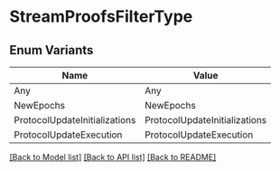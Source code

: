 # StreamProofsFilterType

## Enum Variants

| Name | Value |
|---- | -----|
| Any | Any |
| NewEpochs | NewEpochs |
| ProtocolUpdateInitializations | ProtocolUpdateInitializations |
| ProtocolUpdateExecution | ProtocolUpdateExecution |


[[Back to Model list]](../README.md#documentation-for-models) [[Back to API list]](../README.md#documentation-for-api-endpoints) [[Back to README]](../README.md)


